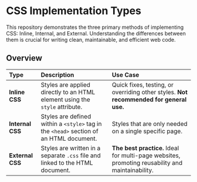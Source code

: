 # CSS Implementation Types

This repository demonstrates the three primary methods of implementing CSS: Inline, Internal, and External. Understanding the differences between them is crucial for writing clean, maintainable, and efficient web code.

## Overview

| Type | Description | Use Case |
| :--- | :--- | :--- |
| **Inline CSS** | Styles are applied directly to an HTML element using the `style` attribute. | Quick fixes, testing, or overriding other styles. **Not recommended for general use.** |
| **Internal CSS** | Styles are defined within a `<style>` tag in the `<head>` section of an HTML document. | Styles that are only needed on a single specific page. |
| **External CSS** | Styles are written in a separate `.css` file and linked to the HTML document. | **The best practice.** Ideal for multi-page websites, promoting reusability and maintainability. |

